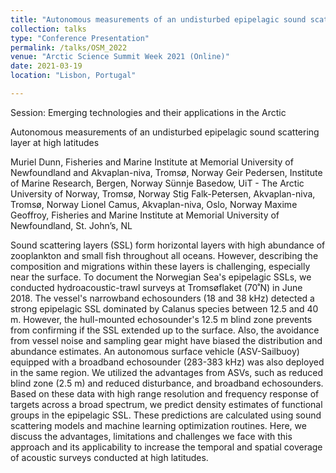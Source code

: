 ```yaml
---
title: "Autonomous measurements of an undisturbed epipelagic sound scattering layer at high latitudes"
collection: talks
type: "Conference Presentation"
permalink: /talks/OSM_2022
venue: "Arctic Science Summit Week 2021 (Online)"
date: 2021-03-19
location: "Lisbon, Portugal"

---
```


Session: Emerging technologies and their applications in the Arctic

Autonomous measurements of an undisturbed epipelagic sound scattering layer at high latitudes

Muriel Dunn, Fisheries and Marine Institute at Memorial University of Newfoundland and Akvaplan-niva, Tromsø, Norway
Geir Pedersen, Institute of Marine Research, Bergen, Norway
Sünnje Basedow, UiT - The Arctic University of Norway, Tromsø, Norway
Stig Falk-Petersen, Akvaplan-niva, Tromsø, Norway
Lionel Camus, Akvaplan-niva, Oslo, Norway
Maxime Geoffroy, Fisheries and Marine Institute at Memorial University of Newfoundland, St. John’s, NL


Sound scattering layers (SSL) form horizontal layers with high abundance of zooplankton and small fish throughout all oceans. However, describing the composition and migrations within these layers is challenging, especially near the surface. To document the Norwegian Sea's epipelagic SSLs, we conducted hydroacoustic-trawl surveys at Tromsøflaket (70˚N) in June 2018. The vessel's narrowband echosounders (18 and 38 kHz) detected a strong epipelagic SSL dominated by Calanus species between 12.5 and 40 m. However, the hull-mounted echosounder's 12.5 m blind zone prevents from confirming if the SSL extended up to the surface. Also, the avoidance from vessel noise and sampling gear might have biased the distribution and abundance estimates. An autonomous surface vehicle (ASV-Sailbuoy) equipped with a broadband echosounder (283-383 kHz) was also deployed in the same region. We utilized the advantages from ASVs, such as reduced blind zone (2.5 m) and reduced disturbance, and broadband echosounders. Based on these data with high range resolution and frequency response of targets across a broad spectrum, we predict density estimates of functional groups in the epipelagic SSL. These predictions are calculated using sound scattering models and machine learning optimization routines. Here, we discuss the advantages, limitations and challenges we face with this approach and its applicability to increase the temporal and spatial coverage of acoustic surveys conducted at high latitudes.